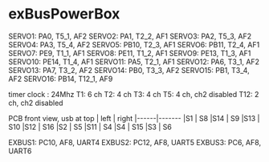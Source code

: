 # exBusPowerBox

SERVO1: PA0, T5_1, AF2
SERVO2: PA1, T2_2, AF1
SERVO3: PA2, T5_3, AF2
SERVO4: PA3, T5_4, AF2
SERVO5: PB10, T2_3, AF1
SERVO6: PB11, T2_4, AF1
SERVO7: PE9, T1_1, AF1
SERVO8: PE11, T1_2, AF1
SERVO9: PE13, T1_3, AF1
SERVO10: PE14, T1_4, AF1
SERVO11: PA5, T2_1, AF1
SERVO12: PA6, T3_1, AF2
SERVO13: PA7, T3_2, AF2
SERVO14: PB0, T3_3, AF2
SERVO15: PB1, T3_4, AF2
SERVO16: PB14, T12_1, AF9

timer clock : 24Mhz
T1: 6 ch
T2: 4 ch
T3: 4 ch
T5: 4 ch, ch2 disabled
T12: 2 ch, ch2 disabled

PCB front view, usb at top
| left | right
|------|-------
|S1    |  S8
|S14 | S9
|S13 | S10
|S12 | S16
|S2 | S5
|S11 | S4
|S4 | S15
|S3 | S6

EXBUS1: PC10, AF8, UART4
EXBUS2: PC12, AF8, UART5
EXBUS3: PC6, AF8, UART6
